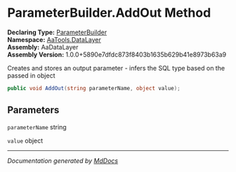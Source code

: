 ﻿<!--  
  <auto-generated>   
    The contents of this file were generated by a tool.  
    Changes to this file may be list if the file is regenerated  
  </auto-generated>   
-->

# ParameterBuilder.AddOut Method

**Declaring Type:** [ParameterBuilder](../index.md)  
**Namespace:** [AaTools.DataLayer](../../index.md)  
**Assembly:** AaDataLayer  
**Assembly Version:** 1.0.0+5890e7dfdc873f8403b1635b629b41e8973b63a9

Creates and stores an output parameter \- infers the SQL type based on the passed in object

```csharp
public void AddOut(string parameterName, object value);
```

## Parameters

`parameterName`  string

`value`  object

___

*Documentation generated by [MdDocs](https://github.com/ap0llo/mddocs)*
